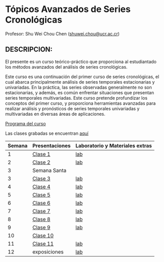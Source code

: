 # Tópicos Avanzados de Series Cronológicas

Profesor: Shu Wei Chou Chen (<shuwei.chou@ucr.ac.cr>)

## DESCRIPCION:

El presente es un curso teórico-práctico que proporciona al estudiantado
los métodos avanzados del análisis de series cronológicas.

Este curso es una continuación del primer curso de series cronológicas,
el cual abarca principalmente análisis de series temporales
estacionarias y univariadas. En la práctica, las series observadas
generalmente no son estacionarias, y además, es común enfrentar
situaciones que presentan series temporales multivariadas. Este curso
pretende profundizar los conceptos del primer curso, y proporciona
herramientas avanzadas para realizar análisis y pronósticos de series
temporales univariadas y multivariadas en diversas áreas de
aplicaciones.

[Programa del
curso](https://shuwei325.github.io/SP2600-I22/SP2600-programa.pdf)

Las clases grabadas se encuentran
[aquí](https://youtube.com/playlist?list=PL81c0Y-B3uz1Vf_SsNyqssyX6QAhphXFB)

| Semana | Presentaciones                                                  | Laboratorio y Materiales extras                         |
|------------------------|--------------------------|----------------------|
| 1      | [Clase 1](https://shuwei325.github.io/SP2600-I22/clase01.html)  | [lab](https://shuwei325.github.io/SP2600-I22/lab01.R)   |
| 2      | [Clase 2](https://shuwei325.github.io/SP2600-I22/clase02.html)  | [lab](https://shuwei325.github.io/SP2600-I22/lab02.R)   |
| 3      | Semana Santa                                                    |                                                         |
| 3      | [Clase 3](https://shuwei325.github.io/SP2600-I22/clase03.html)  | [lab](https://shuwei325.github.io/SP2600-I22/lab03.R)   |
| 4      | [Clase 4](https://shuwei325.github.io/SP2600-I22/clase04.html)  | [lab](https://shuwei325.github.io/SP2600-I22/lab04.R)   |
| 5      | [Clase 5](https://shuwei325.github.io/SP2600-I22/clase05.html)  | [lab](https://shuwei325.github.io/SP2600-I22/lab05.R)   |
| 6      | [Clase 6](https://shuwei325.github.io/SP2600-I22/clase06.html)  | [lab](https://shuwei325.github.io/SP2600-I22/lab06.rar) |
| 7      | [Clase 7](https://shuwei325.github.io/SP2600-I22/clase07.html)  | [lab](https://shuwei325.github.io/SP2600-I22/lab07.R)   |
| 8      | [Clase 8](https://shuwei325.github.io/SP2600-I22/clase08.html)  | [lab](https://shuwei325.github.io/SP2600-I22/lab08.R)   |
| 9      | [Clase 9](https://shuwei325.github.io/SP2600-I22/clase09.html)  | [lab](https://shuwei325.github.io/SP2600-I22/lab09.R)   |
| 10     | [Clase 10](https://shuwei325.github.io/SP2600-I22/clase10.html) |                                                         |
| 11     | [Clase 11](https://shuwei325.github.io/SP2600-I22/clase11.html) | [lab](https://shuwei325.github.io/SP2600-I22/lab10.R)   |
| 12     | exposiciones                                                    | [lab](https://shuwei325.github.io/SP2600-I22/lab11.R)   |
